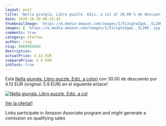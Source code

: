 ```yaml
---
layout: post
title: 'Nella giungla. Libro puzzle. Ediz. a col al 30.00 % de descuento'
date: 2020-10-30 06:32:45
thumbnailImage: 'https://m.media-amazon.com/images/I/51JsgteZgwL._SL200_.jpg'
images: [ 'https://m.media-amazon.com/images/I/51JsgteZgwL._SL200_.jpg' ]
comments: true
category: ofertas
author: ring
slug: 8868904683
description:
actualPrice: 4.13 EUR
comparePrice: 5.9 EUR
inStock: true
---
```


Está [Nella giungla. Libro puzzle. Ediz. a colori](https://www.amazon.it/dp/8868904683/?tag=tolees00-21) con 30.00 de descuento por 4.13 EUR (original: 5.9 EUR) en el siguiente enlace!

[![Nella giungla. Libro puzzle. Ediz. a col](https://m.media-amazon.com/images/I/51JsgteZgwL._SL200_.jpg)](https://www.amazon.it/dp/8868904683/?tag=tolees00-21)

[Ver la oferta!!](https://www.amazon.it/dp/8868904683/?tag=tolees00-21)

Links participate in Amazon Associate program and might generate a comission on qualifying sales


